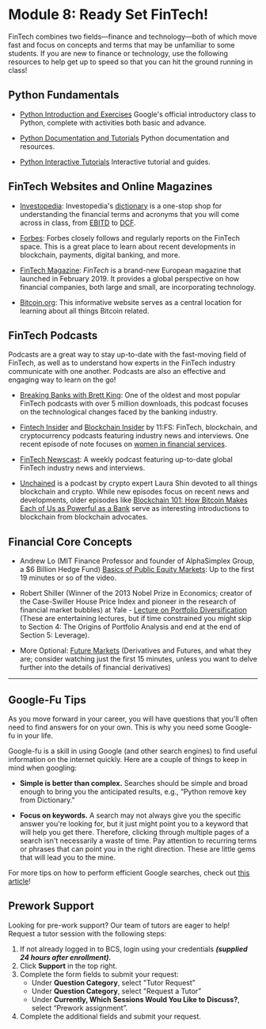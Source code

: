 # Module 8: Ready Set FinTech!

FinTech combines two fields––finance and technology––both of which move fast and focus on concepts and terms that may be unfamiliar to some students. If you are new to finance or technology, use the following resources to help get up to speed so that you can hit the ground running in class!


## Python Fundamentals

- [Python Introduction and Exercises](https://developers.google.com/edu/python) Google's official introductory class to Python, complete with activities both basic and advance.

- [Python Documentation and Tutorials](https://docs.python.org/3.7/) Python documentation and resources.

- [Python Interactive Tutorials](https://realpython.com/) Interactive tutorial and guides.


## FinTech Websites and Online Magazines

- [Investopedia](https://www.investopedia.com/): Investopedia's [dictionary](https://www.investopedia.com/dictionary/) is a one-stop shop for understanding the financial terms and acronyms that you will come across in class, from [EBITD](https://www.investopedia.com/terms/e/ebitd.asp) to [DCF](https://www.investopedia.com/terms/d/dcf.asp).

- [Forbes](https://www.forbes.com/fintech/#3dd431513f1a): Forbes closely follows and regularly reports on the FinTech space. This is a great place to learn about recent developments in blockchain, payments, digital banking, and more.

- [FinTech Magazine](https://www.fintechmagazine.com/magazine/fintech-magazine/february-2019): _FinTech_ is a brand-new European magazine that launched in February 2019. It provides a global perspective on how financial companies, both large and small, are incorporating technology.

- [Bitcoin.org](https://bitcoin.org/en/): This informative website serves as a central location for learning about all things Bitcoin related.

## FinTech Podcasts

Podcasts are a great way to stay up-to-date with the fast-moving field of FinTech, as well as to understand how experts in the FinTech industry communicate with one another. Podcasts are also an effective and engaging way to learn on the go!

- [Breaking Banks with Brett King](https://breakingbanks.com/): One of the oldest and most popular FinTech podcasts with over 5 million downloads, this podcast focuses on the technological changes faced by the banking industry.

- [Fintech Insider](https://fi.11fs.com/) and [Blockchain Insider](https://bi.11fs.com/) by 11:FS: FinTech, blockchain, and cryptocurrency podcasts featuring industry news and interviews. One recent episode of note focuses on [women in financial services](https://fi.11fs.com/466).

- [FinTech Newscast](https://itunes.apple.com/us/podcast/fintech-newscast/id1412604156?mt=2): A weekly podcast featuring up-to-date global FinTech industry news and interviews.

- [Unchained](https://unchainedpodcast.com/) is a podcast by crypto expert Laura Shin devoted to all things blockchain and crypto. While new episodes focus on recent news and developments, older episodes like [Blockchain 101: How Bitcoin Makes Each of Us as Powerful as a Bank](https://unchainedpodcast.com/blockchain-101-with-andreas-antonopoulos-how-bitcoin-makes-each-of-us-as-powerful-as-a-bank/) serve as interesting introductions to blockchain from blockchain advocates.

## Financial Core Concepts

- Andrew Lo (MIT Finance Professor and founder of AlphaSimplex Group, a $6 Billion Hedge Fund)
[Basics of Public Equity Markets](https://ocw.mit.edu/courses/sloan-school-of-management/15-401-finance-theory-i-fall-2008/video-lectures-and-slides/equities/): Up to the first 19 minutes or so of the video.

- Robert Shiller (Winner of the 2013 Nobel Prize in Economics; creator of the Case-Swiller House Price Index and pioneer in the research of financial market bubbles) at Yale - [Lecture on Portfolio Diversification](https://oyc.yale.edu/economics/econ-252-11/lecture-4)
(These are entertaining lectures, but if time constrained you might skip to Section 4: The Origins of Portfolio Analysis and end at the end of Section 5: Leverage).

- More Optional: [Future Markets](https://oyc.yale.edu/economics/econ-252-11/lecture-15) (Derivatives and Futures, and what they are; consider watching just the first 15 minutes, unless you want to delve further into the details of financial derivatives)


---

## Google-Fu Tips

As you move forward in your career, you will have questions that you'll often need to find answers for on your own. This is why you need some Google-fu in your life.

Google-fu is a skill in using Google (and other search engines) to find useful information on the internet quickly. Here are a couple of things to keep in mind when googling:

- **Simple is better than complex.** Searches should be simple and broad enough to bring you the anticipated results, e.g., “Python remove key from Dictionary."

- **Focus on keywords.** A search may not always give you the specific answer you're looking for, but it just might point you to a keyword that will help you get there. Therefore, clicking through multiple pages of a search isn't necessarily a waste of time. Pay attention to recurring terms or phrases that can point you in the right direction. These are little gems that will lead you to the mine.

For more tips on how to perform efficient Google searches, check out [this article](http://www.informit.com/articles/article.aspx?p=1315437)!


## Prework Support

Looking for pre-work support? Our team of tutors are eager to help! Request a tutor session with the following steps:

1. If not already logged in to BCS, login using your credentials ***(supplied 24 hours after enrollment).***
2. Click **Support** in the top right.
3. Complete the form fields to submit your request:
   * Under **Question Category**, select "Tutor Request”
   * Under **Question Category**, select "Request a Tutor”
   * Under **Currently, Which Sessions Would You Like to Discuss?**, select “Prework assignment”.
4. Complete the additional fields and submit your request.
